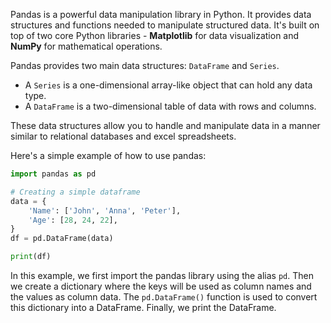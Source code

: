 Pandas is a powerful data manipulation library in Python. It provides data structures and functions needed to manipulate structured data. It's built on top of two core Python libraries - **Matplotlib** for data visualization and **NumPy** for mathematical operations.

Pandas provides two main data structures: `DataFrame` and `Series`.

- A `Series` is a one-dimensional array-like object that can hold any data type.
- A `DataFrame` is a two-dimensional table of data with rows and columns.

These data structures allow you to handle and manipulate data in a manner similar to relational databases and excel spreadsheets.

Here's a simple example of how to use pandas:

```python
import pandas as pd

# Creating a simple dataframe
data = {
    'Name': ['John', 'Anna', 'Peter'],
    'Age': [28, 24, 22],
}
df = pd.DataFrame(data)

print(df)
```

In this example, we first import the pandas library using the alias `pd`. Then we create a dictionary where the keys will be used as column names and the values as column data. The `pd.DataFrame()` function is used to convert this dictionary into a DataFrame. Finally, we print the DataFrame.